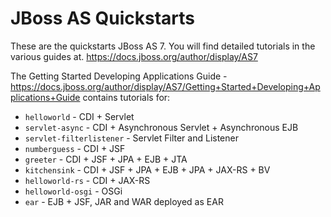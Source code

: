 JBoss AS Quickstarts
====================

These are the quickstarts JBoss AS 7. You will find detailed tutorials in the
various guides at.
<https://docs.jboss.org/author/display/AS7>

The Getting Started Developing Applications Guide -
<https://docs.jboss.org/author/display/AS7/Getting+Started+Developing+Applications+Guide>
contains tutorials for:

* `helloworld` - CDI + Servlet
* `servlet-async` - CDI + Asynchronous Servlet + Asynchronous EJB 
* `servlet-filterlistener` - Servlet Filter and Listener
* `numberguess` - CDI + JSF
* `greeter` - CDI + JSF + JPA + EJB + JTA
* `kitchensink` - CDI + JSF + JPA + EJB + JPA + JAX-RS + BV
* `helloworld-rs` - CDI + JAX-RS
* `helloworld-osgi` - OSGi
* `ear` - EJB + JSF, JAR and WAR deployed as EAR
